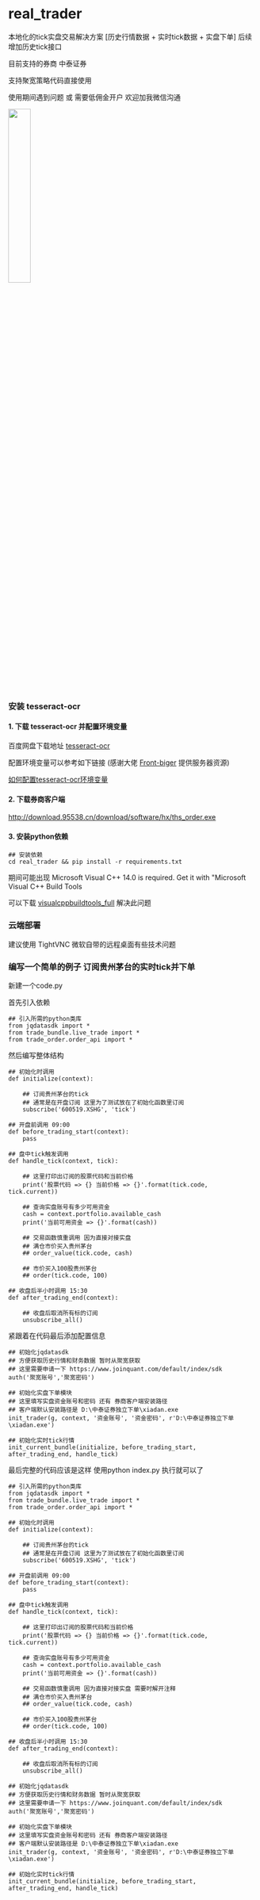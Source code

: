 # real_trader

本地化的tick实盘交易解决方案 [历史行情数据 + 实时tick数据 + 实盘下单] 后续增加历史tick接口

目前支持的券商 中泰证券

支持聚宽策略代码直接使用

使用期间遇到问题 或 需要低佣金开户 欢迎加我微信沟通

<img src="https://i.loli.net/2020/04/29/STGwYt9OV2vBLk5.jpg" width="30%" height="30%" />

### 安装 tesseract-ocr 

#### 1. 下载 tesseract-ocr 并配置环境变量

百度网盘下载地址 <a href="https://pan.baidu.com/s/1ZQTx3t9ICVMaXyzqRRLwcA" >tesseract-ocr</a>

配置环境变量可以参考如下链接 (感谢大佬 <a href="https://github.com/Front-biger" >Front-biger</a> 提供服务器资源)

<a href="http://120.78.191.105:4000/Install/tesseract.html" >如何配置tesseract-ocr环境变量</a>

#### 2. 下载券商客户端
http://download.95538.cn/download/software/hx/ths_order.exe

#### 3. 安装python依赖

```
## 安装依赖
cd real_trader && pip install -r requirements.txt
```

期间可能出现 Microsoft Visual C++ 14.0 is required. Get it with "Microsoft Visual C++ Build Tools

可以下载 <a href="https://pan.baidu.com/s/1VpQOyy3riFXmQobugLNcyQ" >visualcppbuildtools_full</a> 解决此问题

### 云端部署
建议使用 TightVNC 微软自带的远程桌面有些技术问题

###  编写一个简单的例子 订阅贵州茅台的实时tick并下单

新建一个code.py

首先引入依赖

```
## 引入所需的python类库
from jqdatasdk import *
from trade_bundle.live_trade import *
from trade_order.order_api import *    
```

然后编写整体结构 

```
## 初始化时调用
def initialize(context):

	## 订阅贵州茅台的tick
	## 通常是在开盘订阅 这里为了测试放在了初始化函数里订阅
	subscribe('600519.XSHG', 'tick')
	
## 开盘前调用 09:00
def before_trading_start(context):
	pass
	
## 盘中tick触发调用
def handle_tick(context, tick):
	
	## 这里打印出订阅的股票代码和当前价格
	print('股票代码 => {} 当前价格 => {}'.format(tick.code, tick.current))
	
	## 查询实盘账号有多少可用资金
	cash = context.portfolio.available_cash
	print('当前可用资金 => {}'.format(cash))
	
	## 交易函数慎重调用 因为直接对接实盘
	## 满仓市价买入贵州茅台
	## order_value(tick.code, cash)
	
	## 市价买入100股贵州茅台
	## order(tick.code, 100)
	
## 收盘后半小时调用 15:30
def after_trading_end(context):
	
	## 收盘后取消所有标的订阅
	unsubscribe_all()
```

紧跟着在代码最后添加配置信息

```
## 初始化jqdatasdk 
## 方便获取历史行情和财务数据 暂时从聚宽获取
## 这里需要申请一下 https://www.joinquant.com/default/index/sdk
auth('聚宽账号','聚宽密码')

## 初始化实盘下单模块 
## 这里填写实盘资金账号和密码 还有 券商客户端安装路径 
## 客户端默认安装路径是 D:\中泰证券独立下单\xiadan.exe
init_trader(g, context, '资金账号', '资金密码', r'D:\中泰证券独立下单\xiadan.exe')

## 初始化实时tick行情
init_current_bundle(initialize, before_trading_start, after_trading_end, handle_tick)
```

最后完整的代码应该是这样 使用python index.py 执行就可以了

```
## 引入所需的python类库
from jqdatasdk import *
from trade_bundle.live_trade import *
from trade_order.order_api import *   

## 初始化时调用
def initialize(context):
	
	## 订阅贵州茅台的tick
	## 通常是在开盘订阅 这里为了测试放在了初始化函数里订阅
	subscribe('600519.XSHG', 'tick')
	
## 开盘前调用 09:00
def before_trading_start(context):
	pass
	
## 盘中tick触发调用
def handle_tick(context, tick):
	
	## 这里打印出订阅的股票代码和当前价格
	print('股票代码 => {} 当前价格 => {}'.format(tick.code, tick.current))
	
	## 查询实盘账号有多少可用资金
	cash = context.portfolio.available_cash
	print('当前可用资金 => {}'.format(cash))
	
	## 交易函数慎重调用 因为直接对接实盘 需要时解开注释
	## 满仓市价买入贵州茅台
	## order_value(tick.code, cash)
	
	## 市价买入100股贵州茅台
	## order(tick.code, 100)
	
## 收盘后半小时调用 15:30
def after_trading_end(context):
	
	## 收盘后取消所有标的订阅
	unsubscribe_all()
	
## 初始化jqdatasdk 
## 方便获取历史行情和财务数据 暂时从聚宽获取
## 这里需要申请一下 https://www.joinquant.com/default/index/sdk
auth('聚宽账号','聚宽密码')

## 初始化实盘下单模块 
## 这里填写实盘资金账号和密码 还有 券商客户端安装路径 
## 客户端默认安装路径是 D:\中泰证券独立下单\xiadan.exe
init_trader(g, context, '资金账号', '资金密码', r'D:\中泰证券独立下单\xiadan.exe')

## 初始化实时tick行情
init_current_bundle(initialize, before_trading_start, after_trading_end, handle_tick)
```
